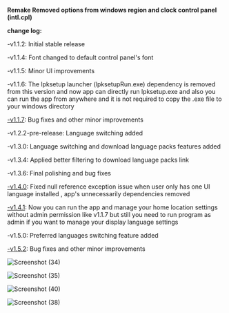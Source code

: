 **Remake Removed options from windows region and clock control panel (intl.cpl)**

**change log:**

-v1.1.2: Initial stable release

-v1.1.4: Font changed to default control panel's font

-v1.1.5: Minor UI improvements

-v1.1.6: The lpksetup launcher (lpksetupRun.exe) dependency is removed from this version and now app can directly run lpksetup.exe and also you can run the app from anywhere and it is not required to copy the .exe file to your windows directory

[-v1.1.7](https://github.com/MehranAkbarii/WindowsRegionAndLanguageRemake/releases/tag/v1.1.7): Bug fixes and other minor improvements

-v1.2.2-pre-release: Language switching added

-v1.3.0: Language switching and download language packs features added

-v1.3.4: Applied better filtering to download language packs link

-v1.3.6: Final polishing and bug fixes

[-v1.4.0](https://github.com/MehranAkbarii/WindowsRegionAndLanguageRemake/releases/tag/v1.4.0): Fixed null reference exception issue when user only has one UI language installed , app's unnecessarily dependencies removed

[-v1.4.1](https://github.com/MehranAkbarii/WindowsRegionAndLanguageRemake/releases/tag/v1.4.1): Now you can run the app and manage your home location settings without admin permission like v1.1.7 but still you need to run program as admin if you want to manage your display language settings

-v1.5.0: Preferred languages switching feature added

[-v1.5.2](https://github.com/MehranAkbarii/WindowsRegionAndLanguageRemake/releases/tag/v1.5.2): Bug fixes and other minor improvements

![Screenshot (34)](https://github.com/MehranAkbarii/WindowsRegionAndLanguageRemake/assets/133998536/5c6a522c-099d-414f-917b-881d2e2f09bd)

![Screenshot (35)](https://github.com/MehranAkbarii/WindowsRegionAndLanguageRemake/assets/133998536/17acac52-2aac-410a-95d6-d111f7610b67)

![Screenshot (40)](https://github.com/MehranAkbarii/WindowsRegionAndLanguageRemake/assets/133998536/9a0e5835-074f-4eb9-91cb-c038b99083d5)

![Screenshot (38)](https://github.com/MehranAkbarii/WindowsRegionAndLanguageRemake/assets/133998536/f4d3feeb-c391-48fb-ab27-ebc5a99a1ac0)
